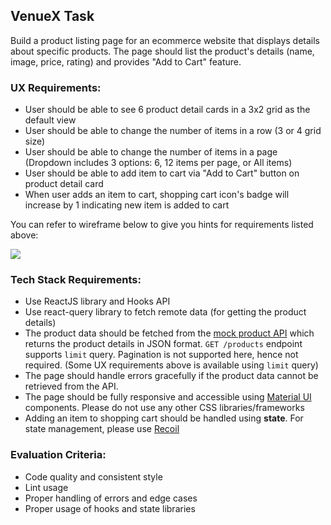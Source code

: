 ## VenueX Task

Build a product listing page for an ecommerce website that displays details about specific products. The page should list the product's details (name, image, price, rating) and provides "Add to Cart" feature.

### UX Requirements:
- User should be able to see 6 product detail cards in a 3x2 grid as the default view
- User should be able to change the number of items in a row (3 or 4 grid size)
- User should be able to change the number of items in a page (Dropdown includes 3 options: 6, 12 items per page, or All items)
- User should be able to add item to cart via "Add to Cart" button on product detail card
- When user adds an item to cart, shopping cart icon's badge will increase by 1 indicating new item is added to cart

You can refer to wireframe below to give you hints for requirements listed above:

![](https://venuex-cdn.s3.eu-central-1.amazonaws.com/images/task/commerce.png)

### Tech Stack Requirements:
- Use ReactJS library and Hooks API
- Use react-query library to fetch remote data (for getting the product details)
- The product data should be fetched from the [mock product API](https://fakestoreapi.com/docs) which returns the product details in JSON format. `GET /products` endpoint supports `limit` query. Pagination is not supported here, hence not required. (Some UX requirements above is available using `limit` query)
- The page should handle errors gracefully if the product data cannot be retrieved from the API.
- The page should be fully responsive and accessible using [Material UI](https://mui.com/) components. Please do not use any other CSS libraries/frameworks
- Adding an item to shopping cart should be handled using **state**. For state management, please use [Recoil](https://recoiljs.org/)

### Evaluation Criteria:
- Code quality and consistent style
- Lint usage
- Proper handling of errors and edge cases
- Proper usage of hooks and state libraries
